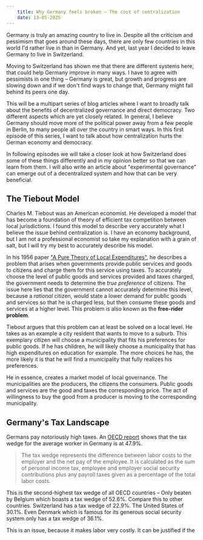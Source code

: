 ```yaml
---
    title: Why Germany feels broken – The cost of centralization
    date: 13-05-2025
---
```


Germany is truly an amazing country to live in. Despite all the criticism and pessimism that goes around these days, there are only few countries in this world I'd rather live in than in Germany. And yet, last year I decided to leave Germany to live in Switzerland.

Moving to Switzerland has shown me that there are different systems here, that could help Germany improve in many ways. I have to agree with pessimists in one thing – Germany is great, but growth and progress are slowing down and if we don't find ways to change that, Germany might fall behind its peers one day.

This will be a multipart series of blog articles where I want to broadly talk about the benefits of decentralized governance and direct democracy. Two different aspects which are yet closely related. In general, I believe Germany should move more of the political power away from a few people in Berlin, to many people all over the country in smart ways. In this first episode of this series, I want to talk about how centralization hurts the German economy and democracy.

In following episodes we will take a closer look at how Switzerland does some of these things differently and in my opinion better so that we can learn from them. I will also write an article about "experimental governance" can emerge out of a decentralized system and how that can be very beneficial.

## The Tiebout Model

Charles M. Tiebout was an American economist. He developed a model that has become a foundation of theory of efficient tax competition between local jurisdictions. I found this model to describe very accurately what I believe the issue behind centralization is. I have an economy background, but I am not a professional economist so take my explanation with a grain of salt, but I will try my best to accurately describe his model.

In his 1956 paper ["A Pure Theory of Local Expenditures"](https://www.jstor.org/stable/pdf/1826343.pdf?refreqid=fastly-default%3Aa121600e01bff78d407c48f8d0b016d9&ab_segments=&initiator=&acceptTC=1), he describes a problem that arises when governments provide public services and goods to citizens and charge them for this service using taxes. To accurately choose the level of public goods and services provided and taxes charged, the government needs to determine the *true preference* of citizens. The issue here lies that the government cannot accurately determine this level, because a *rational* citizen, would state a lower demand for public goods and services so that he is charged less, but then consume these goods and services at a higher level. This problem is also known as the **free-rider problem**.

Tiebout argues that this problem can at least be solved on a local level. He takes as an example a city resident that wants to move to a suburb. This exemplary citizen will choose a municipality that fits his preferences for public goods. If he has children, he will likely choose a municipality that has high expenditures on education for example. The more choices he has, the more likely it is that he will find a municipality that fully realizes his preferences. 

He in essence, creates a market model of local governance. The municipalities are the producers, the citizens the consumers. Public goods and services are the good and taxes the corresponding price. The act of willingness to buy the good from a producer is moving to the corresponding municipality.

## Germany's Tax Landscape

Germans pay notoriously high taxes. An [OECD report](https://www.oecd.org/content/dam/oecd/en/topics/policy-issues/tax-policy/taxing-wages-brochure.pdf) shows that the tax wedge for the average worker in Germany is at 47.9%.

> The tax wedge represents the difference between labor costs to the employer and the net pay of the employee. It is calculated as the sum of personal income tax, employee and employer social security contributions plus any payroll taxes given as a percentage of the total labor costs.

This is the second-highest tax wedge of all OECD countries – Only beaten by Belgium which boasts a tax wedge of 52.6%. Compare this to other countries. Switzerland has a tax wedge of 22.9%. The United States of 30.1%. Even Denmark which is famous for its generous social security system only has a tax wedge of 36.1%.

This is an issue, because it makes labor very costly. It can be justified if the 
